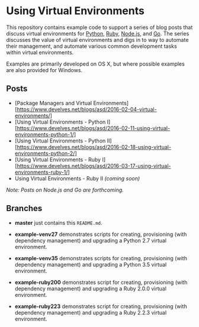 # Using Virtual Environments

This repository contains example code to support a series of blog posts that discuss virtual environments for [Python][python], [Ruby][ruby], [Node.js][node], and [Go][go]. The series discusses the value of virtual environments and digs in to way to automate their management, and automate various common development tasks within virtual environments.

[python]: https://www.python.org/
[ruby]: https://www.ruby-lang.org/en/
[node]: https://nodejs.org/en/
[go]: https://golang.org/

Examples are primarily developed on OS X, but where possible examples are also provided for Windows.

## Posts

* [Package Managers and Virtual Environments][https://www.develves.net/blogs/asd/2016-02-04-virtual-environments/]
* [Using Virtual Environments - Python I][https://www.develves.net/blogs/asd/2016-02-11-using-virtual-environments-python-1/]
* [Using Virtual Environments - Python II][https://www.develves.net/blogs/asd/2016-02-18-using-virtual-environments-python-2/]
* [Using Virtual Environments - Ruby I][https://www.develves.net/blogs/asd/2016-03-17-using-virtual-environments-ruby-1/]
* Using Virtual Environments - Ruby II _(coming soon)_

_Note: Posts on Node.js and Go are forthcoming._

## Branches

* **master** just contains this `README.md`.

* **example-venv27** demonstrates scripts for creating, provisioning (with dependency management) and upgrading a Python 2.7 virtual environment.

* **example-venv35** demonstrates scripts for creating, provisioning (with dependency management) and upgrading a Python 3.5 virtual environment.

* **example-ruby200** demonstrates script for creating, provisioning (with dependency management) and upgrading a Ruby 2.0.0 virtual environment.

* **example-ruby223** demonstrates script for creating, provisioning (with dependency management) and upgrading a Ruby 2.2.3 virtual environment.

